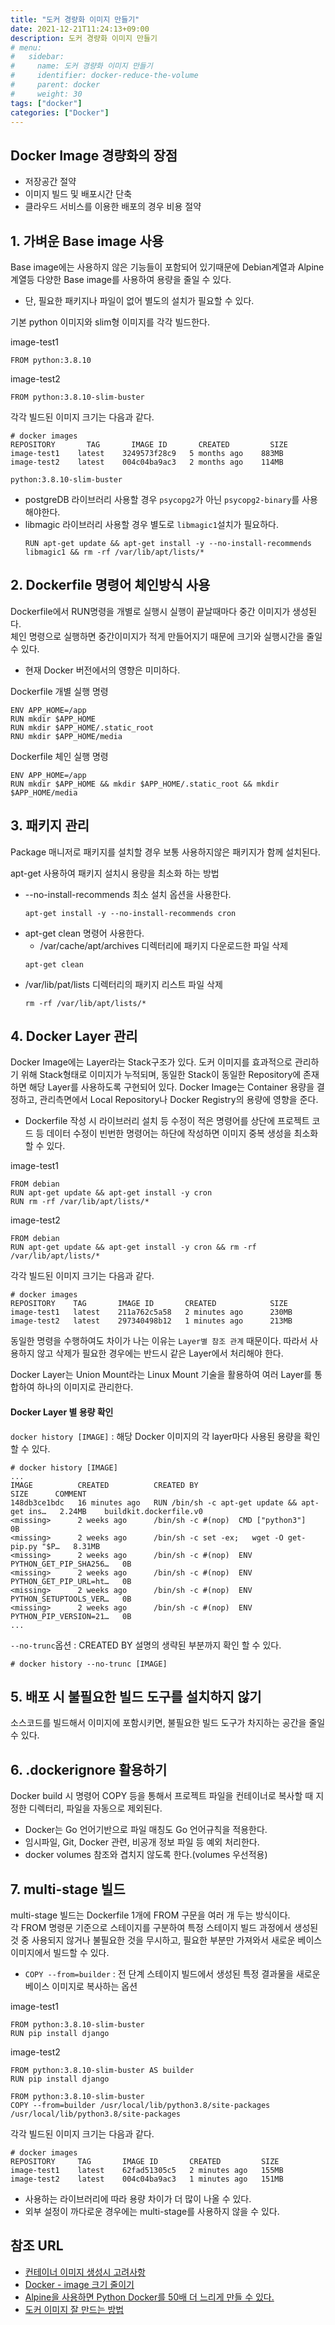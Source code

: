 ```yaml
---
title: "도커 경량화 이미지 만들기"
date: 2021-12-21T11:24:13+09:00
description: 도커 경량화 이미지 만들기
# menu:
#   sidebar:
#     name: 도커 경량화 이미지 만들기
#     identifier: docker-reduce-the-volume
#     parent: docker
#     weight: 30
tags: ["docker"]
categories: ["Docker"]
---
```




## Docker Image 경량화의 장점

- 저장공간 절약
- 이미지 빌드 및 배포시간 단축
- 클라우드 서비스를 이용한 배포의 경우 비용 절약

## 1. 가벼운 Base image 사용

Base image에는 사용하지 않은 기능들이 포함되어 있기때문에 Debian계열과 Alpine 계열등 다양한 Base image를 사용하여 용량을 줄일 수 있다.  
- 단, 필요한 패키지나 파일이 없어 별도의 설치가 필요할 수 있다.

기본 python 이미지와 slim형 이미지를 각각 빌드한다.

image-test1

```
FROM python:3.8.10
```

image-test2

```
FROM python:3.8.10-slim-buster
```

각각 빌드된 이미지 크기는 다음과 같다.

```
# docker images
REPOSITORY       TAG       IMAGE ID       CREATED         SIZE
image-test1    latest    3249573f28c9   5 months ago    883MB
image-test2    latest    004c04ba9ac3   2 months ago    114MB
```

`python:3.8.10-slim-buster`
- postgreDB 라이브러리 사용할 경우 `psycopg2`가 아닌 `psycopg2-binary`를 사용해야한다.
- libmagic 라이브러리 사용할 경우 별도로 `libmagic1`설치가 필요하다.
    ```
    RUN apt-get update && apt-get install -y --no-install-recommends libmagic1 && rm -rf /var/lib/apt/lists/*
    ```

## 2. Dockerfile 명령어 체인방식 사용

Dockerfile에서 RUN명령을 개별로 실행시 실행이 끝날때마다 중간 이미지가 생성된다.  
체인 명령으로 실행하면 중간이미지가 적게 만들어지기 때문에 크기와 실행시간을 줄일 수 있다.  
- 현재 Docker 버전에서의 영향은 미미하다.

Dockerfile 개별 실행 명령

```
ENV APP_HOME=/app
RUN mkdir $APP_HOME
RUN mkdir $APP_HOME/.static_root 
RNU mkdir $APP_HOME/media
```

Dockerfile 체인 실행 명령

```
ENV APP_HOME=/app
RUN mkdir $APP_HOME && mkdir $APP_HOME/.static_root && mkdir $APP_HOME/media
```

## 3. 패키지 관리

Package 매니저로 패키지를 설치할 경우 보통 사용하지않은 패키지가 함께 설치된다.

apt-get 사용하여 패키지 설치시 용량을 최소화 하는 방법

- --no-install-recommends 최소 설치 옵션을 사용한다.
    ```
    apt-get install -y --no-install-recommends cron
    ```
- apt-get clean 명령어 사용한다.
    - /var/cache/apt/archives 디렉터리에 패키지 다운로드한 파일 삭제
    ```
    apt-get clean
    ```
- /var/lib/pat/lists 디렉터리의 패키지 리스트 파일 삭제
    ```
    rm -rf /var/lib/apt/lists/*
    ```


## 4. Docker Layer 관리

Docker Image에는 Layer라는 Stack구조가 있다. 도커 이미지를 효과적으로 관리하기 위해 Stack형태로 이미지가 누적되며, 동일한 Stack이 동일한 Repository에 존재하면 해당 Layer를 사용하도록 구현되어 있다.
Docker Image는 Container 용량을 결정하고, 관리측면에서 Local Repository나 Docker Registry의 용량에 영향을 준다.
- Dockerfile 작성 시 라이브러리 설치 등 수정이 적은 명령어를 상단에 프로젝트 코드 등 데이터 수정이 빈번한 명령어는 하단에 작성하면 이미지 중복 생성을 최소화할 수 있다.

image-test1

```
FROM debian
RUN apt-get update && apt-get install -y cron
RUN rm -rf /var/lib/apt/lists/*
```

image-test2

```
FROM debian
RUN apt-get update && apt-get install -y cron && rm -rf /var/lib/apt/lists/*
```

각각 빌드된 이미지 크기는 다음과 같다.

```
# docker images
REPOSITORY    TAG       IMAGE ID       CREATED            SIZE
image-test1   latest    211a762c5a58   2 minutes ago      230MB
image-test2   latest    297340498b12   1 minutes ago      213MB
```

동일한 명령을 수행하여도 차이가 나는 이유는 `Layer별 참조 관계` 때문이다.
따라서 사용하지 않고 삭제가 필요한 경우에는 반드시 같은 Layer에서 처리해야 한다.

Docker Layer는 Union Mount라는 Linux Mount 기술을 활용하여 여러 Layer를 통합하여 하나의 이미지로 관리한다.

#### Docker Layer 별 용량 확인

`docker history [IMAGE]` : 해당 Docker 이미지의 각 layer마다 사용된 용량을 확인할 수 있다.

```
# docker history [IMAGE]
...
IMAGE          CREATED          CREATED BY                                      SIZE      COMMENT
148db3ce1bdc   16 minutes ago   RUN /bin/sh -c apt-get update && apt-get ins…   2.24MB    buildkit.dockerfile.v0
<missing>      2 weeks ago      /bin/sh -c #(nop)  CMD ["python3"]              0B
<missing>      2 weeks ago      /bin/sh -c set -ex;   wget -O get-pip.py "$P…   8.31MB
<missing>      2 weeks ago      /bin/sh -c #(nop)  ENV PYTHON_GET_PIP_SHA256…   0B
<missing>      2 weeks ago      /bin/sh -c #(nop)  ENV PYTHON_GET_PIP_URL=ht…   0B
<missing>      2 weeks ago      /bin/sh -c #(nop)  ENV PYTHON_SETUPTOOLS_VER…   0B
<missing>      2 weeks ago      /bin/sh -c #(nop)  ENV PYTHON_PIP_VERSION=21…   0B
...
```

`--no-trunc`옵션 : CREATED BY 설명의 생략된 부분까지 확인 할 수 있다.

```
# docker history --no-trunc [IMAGE]
```

## 5. 배포 시 불필요한 빌드 도구를 설치하지 않기

소스코드를 빌드해서 이미지에 포함시키면, 불필요한 빌드 도구가 차지하는 공간을 줄일 수 있다.

## 6. .dockerignore 활용하기

Docker build 시 명령어 COPY 등을 통해서 프로젝트 파일을 컨테이너로 복사할 때 지정한 디렉터리, 파일을 자동으로 제외된다.
- Docker는 Go 언어기반으로 파일 매칭도 Go 언어규칙을 적용한다.
- 임시파일, Git, Docker 관련, 비공개 정보 파일 등 예외 처리한다.
- docker volumes 참조와 겹치지 않도록 한다.(volumes 우선적용)

## 7. multi-stage 빌드

multi-stage 빌드는 Dockerfile 1개에 FROM 구문을 여러 개 두는 방식이다.  
각 FROM 명령문 기준으로 스테이지를 구분하여 특정 스테이지 빌드 과정에서 생성된 것 중 사용되지 않거나 불필요한 것을 무시하고, 필요한 부분만 가져와서 새로운 베이스 이미지에서 빌드할 수 있다.

- `COPY --from=builder` : 전 단계 스테이지 빌드에서 생성된 특정 결과물을 새로운 베이스 이미지로 복사하는 옵션

image-test1

```
FROM python:3.8.10-slim-buster
RUN pip install django
```

image-test2

```
FROM python:3.8.10-slim-buster AS builder
RUN pip install django

FROM python:3.8.10-slim-buster
COPY --from=builder /usr/local/lib/python3.8/site-packages /usr/local/lib/python3.8/site-packages
```

각각 빌드된 이미지 크기는 다음과 같다.

```
# docker images
REPOSITORY     TAG       IMAGE ID       CREATED         SIZE
image-test1    latest    62fad51305c5   2 minutes ago   155MB
image-test2    latest    004c04ba9ac3   1 minutes ago   151MB
```

- 사용하는 라이브러리에 따라 용량 차이가 더 많이 나올 수 있다.
- 외부 설정이 까다로운 경우에는 multi-stage를 사용하지 않을 수 있다.

## 참조 URL
- [컨테이너 이미지 생성시 고려사항](https://waspro.tistory.com/692)
- [Docker - image 크기 줄이기](https://velog.io/@idnnbi/Docker-image-%ED%81%AC%EA%B8%B0-%EC%A4%84%EC%9D%B4%EA%B8%B0)
- [Alpine을 사용하면 Python Docker를 50배 더 느리게 만들 수 있다.](https://pythonspeed.com/articles/alpine-docker-python/)
- [도커 이미지 잘 만드는 방법](https://jonnung.dev/docker/2020/04/08/optimizing-docker-images/)

